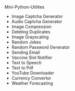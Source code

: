 Mini-Python-Utilites

- Image Captcha Generator
- Audio Captcha Generator
- Image Compression
- Deleting Duplicates
- Image Grayscaling
- Random Jokes
- Random Password Generator
- Sending Email
- Vaccine Slot Notifier
- Text to Speech
- Text to Pdf
- YouTube Downloader
- Currency Convertor
- Weather Forecasting

